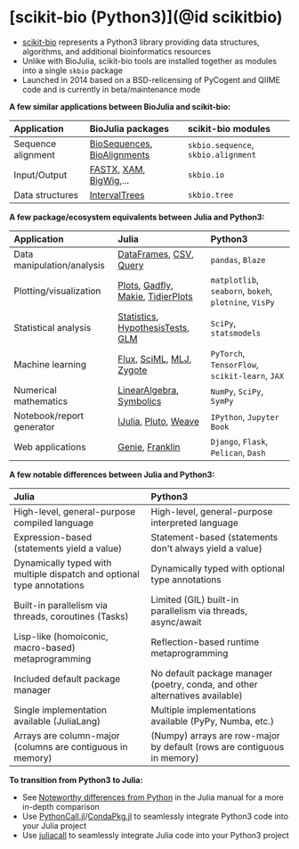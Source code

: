 # [scikit-bio (Python3)](@id scikitbio)

* [scikit-bio](http://scikit-bio.org/) represents a Python3 library providing
  data structures, algorithms, and additional bioinformatics resources
* Unlike with BioJulia, scikit-bio tools are installed together as modules into
  a single `skbio` package 
* Launched in 2014 based on a BSD-relicensing of PyCogent and QIIME code and is
  currently in beta/maintenance mode

**A few similar applications between BioJulia and scikit-bio:**

| Application        | BioJulia packages                                                                                                                             | scikit-bio modules                  |
|:-------------------|:----------------------------------------------------------------------------------------------------------------------------------------------|:------------------------------------|
| Sequence alignment | [BioSequences](https://biojulia.dev/BioSequences.jl/stable/), [BioAlignments](https://biojulia.dev/BioAlignments.jl/stable/)                  | `skbio.sequence`, `skbio.alignment` |
| Input/Output       | [FASTX](https://biojulia.dev/FASTX.jl/stable/), [XAM](https://biojulia.dev/XAM.jl/stable/), [BigWig](https://biojulia.dev/BigWig.jl/dev/),... | `skbio.io`                          |
| Data structures    | [IntervalTrees](https://biojulia.dev/IntervalTrees.jl/stable/)                                                                                | `skbio.tree`                        |

**A few package/ecosystem equivalents between Julia and Python3:**

| Application                | Julia                                                                                                                                                                                    | Python3                                               |
|:---------------------------|:-----------------------------------------------------------------------------------------------------------------------------------------------------------------------------------------|:------------------------------------------------------|
| Data manipulation/analysis | [DataFrames](https://dataframes.juliadata.org/stable/), [CSV](https://csv.juliadata.org/stable/), [Query](https://www.queryverse.org/Query.jl/stable/)                                   | `pandas`, `Blaze`                                     |
| Plotting/visualization     | [Plots](https://docs.juliaplots.org/stable/), [Gadfly](http://gadflyjl.org/stable/), [Makie](https://docs.makie.org/stable/), [TidierPlots](https://github.com/TidierOrg/TidierPlots.jl) | `matplotlib`, `seaborn`, `bokeh`, `plotnine`, `VisPy` |
| Statistical analysis       | [Statistics](https://docs.julialang.org/en/v1/stdlib/Statistics/), [HypothesisTests](https://github.com/JuliaStats/HypothesisTests.jl), [GLM](https://github.com/JuliaStats/GLM.jl)      | `SciPy`, `statsmodels`                                |
| Machine learning           | [Flux](https://fluxml.ai/Flux.jl/stable/), [SciML](https://sciml.ai/),  [MLJ](https://alan-turing-institute.github.io/MLJ.jl/stable/), [Zygote](https://fluxml.ai/Zygote.jl/stable/)     | `PyTorch`, `TensorFlow`, `scikit-learn`, `JAX`        |
| Numerical mathematics      | [LinearAlgebra](https://docs.julialang.org/en/v1/stdlib/LinearAlgebra/), [Symbolics](https://symbolics.juliasymbolics.org/stable/)                                                       | `NumPy`, `SciPy`, `SymPy`                             |
| Notebook/report generator  | [IJulia](https://julialang.github.io/IJulia.jl/stable/), [Pluto](https://plutojl.org/), [Weave](https://weavejl.mpastell.com/stable/)                                                    | `IPython`, `Jupyter Book`                             |
| Web applications           | [Genie](https://genieframework.com/), [Franklin](https://franklinjl.org/)                                                                                                                | `Django`, `Flask`, `Pelican`, `Dash`                  |

**A few notable differences between Julia and Python3:**

| Julia                                                                  | Python3                                                     |
|:-----------------------------------------------------------------------|:------------------------------------------------------------|
| High-level, general-purpose compiled language                          | High-level, general-purpose interpreted language            |
| Expression-based (statements yield a value)                            | Statement-based (statements don't always yield a value)     |
| Dynamically typed with multiple dispatch and optional type annotations | Dynamically typed with optional type annotations            |
| Built-in parallelism via threads, coroutines (Tasks)                   | Limited (GIL) built-in parallelism via threads, async/await |
| Lisp-like (homoiconic, macro-based) metaprogramming        | Reflection-based runtime metaprogramming
| Included default package manager                                       | No default package manager (poetry, conda, and other alternatives available) |
| Single implementation available (JuliaLang)                            | Multiple implementations available (PyPy, Numba, etc.)                         |
| Arrays are column-major (columns are contiguous in memory)             | (Numpy) arrays are row-major by default (rows are contiguous in memory)      |

**To transition from Python3 to Julia:**
* See [Noteworthy differences from
  Python](https://docs.julialang.org/en/v1/manual/noteworthy-differences/#Noteworthy-differences-from-Python)
  in the Julia manual for a more in-depth comparison
* Use
  [PythonCall.jl](https://github.com/cjdoris/PythonCall.jl.git)/[CondaPkg.jl](https://github.com/JuliaPy/CondaPkg.jl.git)
  to seamlessly integrate Python3 code into your Julia project
* Use [juliacall](https://pypi.org/project/juliacall/) to seamlessly integrate
  Julia code into your Python3 project

